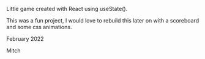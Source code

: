 Little game created with React using useState().

This was a fun project, I would love to rebuild this later on with a scoreboard and some css animations.

February 2022

Mitch